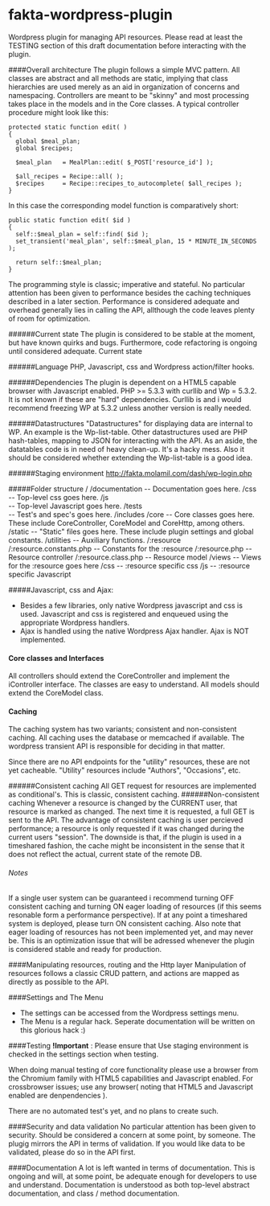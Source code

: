 fakta-wordpress-plugin
======================

Wordpress plugin for managing API resources. Please read at least the TESTING section of this draft documentation before interacting with the plugin.

####Overall architecture
The plugin follows a simple MVC pattern. All classes are abstract and all methods are static, 
implying that class hierarchies are used merely as an aid in organization of concerns and namespacing. Controllers are meant to
be "skinny" and most processing takes place in the models and in the Core classes. A typical controller procedure might look like this:

    protected static function edit( )
    {
      global $meal_plan;
      global $recipes;
      
      $meal_plan   = MealPlan::edit( $_POST['resource_id'] );
        
      $all_recipes = Recipe::all( );
      $recipes     = Recipe::recipes_to_autocomplete( $all_recipes );
    }

In this case the corresponding model function is comparatively short:

    public static function edit( $id ) 
    { 
      self::$meal_plan = self::find( $id );
      set_transient('meal_plan', self::$meal_plan, 15 * MINUTE_IN_SECONDS );
    
      return self::$meal_plan;
    }
 
The programming style is classic; imperative and stateful. No particular attention has been given to performance
besides the caching techniques described in a later section. Performance is considered adequate and overhead generally lies in calling the API, allthough the code
leaves plenty of room for optimization.  

######Current state
The plugin is considered to be stable at the moment, but have known quirks and bugs. Furthermore, code refactoring is ongoing until considered adequate.
Current state 
  
######Language
PHP, Javascript, css and Wordpress action/filter hooks.

######Dependencies
The plugin is dependent on a HTML5 capable browser with Javascript enabled.
PHP >= 5.3.3 with curllib and Wp = 5.3.2. It is not known if these are "hard" dependencies. Curllib is and i would recommend freezing WP at 5.3.2 unless another version is really needed.
     
######Datastructures
"Datastructures" for displaying data are internal to WP. An example is the Wp-list-table. Other datastructures used are
PHP hash-tables, mapping to JSON for interacting with the API. As an aside, the datatables code is in need of heavy clean-up. It's a hacky mess. Also it should be considered whether 
extending the Wp-list-table is a good idea.  

######Staging environment
http://fakta.molamil.com/dash/wp-login.php

#####Folder structure
    /
    /documentation 
    -- Documentation goes here. 
    /css           
    -- Top-level css goes here.
    /js            
    -- Top-level Javascript goes here.
    /tests         
    -- Test's and spec's goes here.
    /includes
      /core
      -- Core classes goes here. These include CoreController, CoreModel and CoreHttp, among others.
      /static
      -- "Static" files goes here. These include plugin settings and global constants.
      /utilities
      -- Auxiliary functions.
      /:resource
  /:resource.constants.php
        -- Constants for the :resource
        /:resource.php
        -- Resource controller
        /:resource.class.php
        -- Resource model
        /views
          -- Views for the :resource goes here
        /css
          -- :resource specific css
        /js
          -- :resource specific Javascript

#####Javascript, css and Ajax:
- Besides a few libraries, only native Wordpress javascript and css is used. 
  Javascript and css is registered and enqueued using the appropriate Wordpress handlers.
- Ajax is handled using the native Wordpress Ajax handler. Ajax is NOT implemented.

#### Core classes and Interfaces
All controllers should extend the CoreController and implement the iController interface. The classes are easy to understand.
All models should extend the CoreModel class.
#### Caching
The caching system has two variants; consistent and non-consistent caching. All caching uses the database or memcached if available. 
The wordpress transient API is responsible for deciding in that matter. 

Since there are no API endpoints for the "utility" resources, these are not yet cacheable. "Utility" resources include "Authors", "Occasions", etc.

######Consistent caching
All GET request for resources are implemented as conditional's. This is classic, consistent caching.
######Non-consistent caching
Whenever a resource is changed by the CURRENT user, that resource is marked as changed.
The next time it is requested, a full GET is sent to the API. The advantage of consistent caching is 
user percieved performance; a resource is only requested if it was changed during the current users "session". 
The downside is that, if the plugin is used in a timeshared fashion, the cache might be inconsistent in the sense that it does not reflect the
actual, current state of the remote DB. 

###### Notes
If a single user system can be guaranteed i recommend turning OFF consistent caching and turning ON eager loading of resources 
(if this seems resonable form a performance perspective). If at any point a timeshared system is deployed, please turn ON consistent caching.
Also note that eager loading of resources has not been implemented yet, and may never be. This is an optimization issue that will be adressed
whenever the plugin is considered stable and ready for production.

####Manipulating resources, routing and the Http layer
Manipulation of resources follows a classic CRUD pattern, and actions are mapped as directly as possible to the API. 

####Settings and The Menu
- The settings can be accessed from the Wordpress settings menu.
- The Menu is a regular hack. Seperate documentation will be written on this glorious hack :)

####Testing
**!Important** : Please ensure that Use staging environment is checked in the settings section when testing.

When doing manual testing of core functionality please use a browser from the Chromium family with HTML5 capabilities and Javascript enabled.
For crossbrowser issues; use any browser( noting that HTML5 and Javascript enabled are denpendencies ).

There are no automated test's yet, and no plans to create such. 

####Security and data validation
No particular attention has been given to security. Should be considered a concern at some point, by someone. The plugig mirrors the API in terms of validation. If you would like data to be validated, please do so in the API first.

####Documentation
A lot is left wanted in terms of documentation. This is ongoing and will, at some point, be adequate enough for 
developers to use and understand. Documentation is understood as both top-level abstract documentation,
and class / method documentation. 

